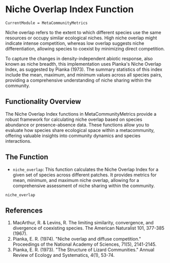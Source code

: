 # Niche Overlap Index Function
```@meta
CurrentModule = MetaCommunityMetrics
```
Niche overlap refers to the extent to which different species use the same resources or occupy similar ecological niches. High niche overlap might indicate intense competition, whereas low overlap suggests niche differentiation, allowing species to coexist by minimizing direct competition.

To capture the changes in density-independent abiotic response, also known as niche breadth, this implementation uses Pianka's Niche Overlap Index, as suggested by Pianka (1973). The summary statistics of this index include the mean, maximum, and minimum values across all species pairs, providing a comprehensive understanding of niche sharing within the community.

## Functionality Overview

The Niche Overlap Index functions in MetaCommunityMetrics provide a robust framework for calculating niche overlap based on species abundance or presence-absence data. These functions allow you to evaluate how species share ecological space within a metacommunity, offering valuable insights into community dynamics and species interactions.

## The Function
- `niche_overlap`: This function calculates the Niche Overlap Index for a given set of species across different patches. It provides metrics for mean, minimum, and maximum niche overlap, allowing for a comprehensive assessment of niche sharing within the community.

```@docs
niche_overlap
```
## References
1. MacArthur, R. & Levins, R. The limiting similarity, convergence, and divergence of coexisting species. The American Naturalist 101, 377-385 (1967). 
2. Pianka, E. R. (1974). "Niche overlap and diffuse competition." Proceedings of the National Academy of Sciences, 71(5), 2141-2145.
3. Pianka, E. R. (1973). "The Structure of Lizard Communities." Annual Review of Ecology and Systematics, 4(1), 53-74.

